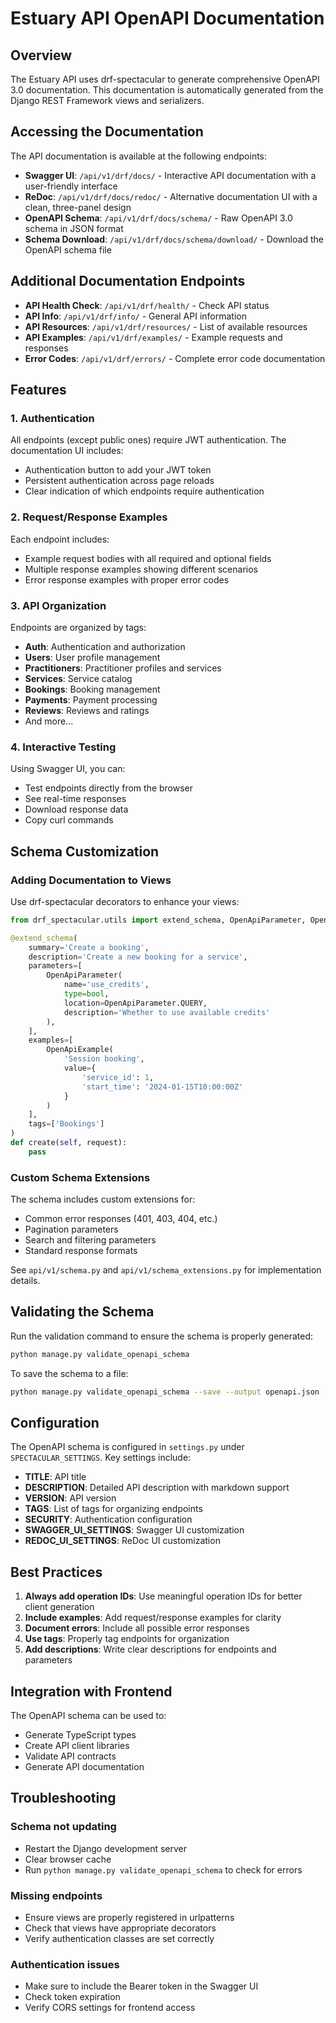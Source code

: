# Estuary API OpenAPI Documentation

## Overview

The Estuary API uses drf-spectacular to generate comprehensive OpenAPI 3.0 documentation. This documentation is automatically generated from the Django REST Framework views and serializers.

## Accessing the Documentation

The API documentation is available at the following endpoints:

- **Swagger UI**: `/api/v1/drf/docs/` - Interactive API documentation with a user-friendly interface
- **ReDoc**: `/api/v1/drf/docs/redoc/` - Alternative documentation UI with a clean, three-panel design
- **OpenAPI Schema**: `/api/v1/drf/docs/schema/` - Raw OpenAPI 3.0 schema in JSON format
- **Schema Download**: `/api/v1/drf/docs/schema/download/` - Download the OpenAPI schema file

## Additional Documentation Endpoints

- **API Health Check**: `/api/v1/drf/health/` - Check API status
- **API Info**: `/api/v1/drf/info/` - General API information
- **API Resources**: `/api/v1/drf/resources/` - List of available resources
- **API Examples**: `/api/v1/drf/examples/` - Example requests and responses
- **Error Codes**: `/api/v1/drf/errors/` - Complete error code documentation

## Features

### 1. Authentication

All endpoints (except public ones) require JWT authentication. The documentation UI includes:
- Authentication button to add your JWT token
- Persistent authentication across page reloads
- Clear indication of which endpoints require authentication

### 2. Request/Response Examples

Each endpoint includes:
- Example request bodies with all required and optional fields
- Multiple response examples showing different scenarios
- Error response examples with proper error codes

### 3. API Organization

Endpoints are organized by tags:
- **Auth**: Authentication and authorization
- **Users**: User profile management
- **Practitioners**: Practitioner profiles and services
- **Services**: Service catalog
- **Bookings**: Booking management
- **Payments**: Payment processing
- **Reviews**: Reviews and ratings
- And more...

### 4. Interactive Testing

Using Swagger UI, you can:
- Test endpoints directly from the browser
- See real-time responses
- Download response data
- Copy curl commands

## Schema Customization

### Adding Documentation to Views

Use drf-spectacular decorators to enhance your views:

```python
from drf_spectacular.utils import extend_schema, OpenApiParameter, OpenApiExample

@extend_schema(
    summary='Create a booking',
    description='Create a new booking for a service',
    parameters=[
        OpenApiParameter(
            name='use_credits',
            type=bool,
            location=OpenApiParameter.QUERY,
            description='Whether to use available credits'
        ),
    ],
    examples=[
        OpenApiExample(
            'Session booking',
            value={
                'service_id': 1,
                'start_time': '2024-01-15T10:00:00Z'
            }
        )
    ],
    tags=['Bookings']
)
def create(self, request):
    pass
```

### Custom Schema Extensions

The schema includes custom extensions for:
- Common error responses (401, 403, 404, etc.)
- Pagination parameters
- Search and filtering parameters
- Standard response formats

See `api/v1/schema.py` and `api/v1/schema_extensions.py` for implementation details.

## Validating the Schema

Run the validation command to ensure the schema is properly generated:

```bash
python manage.py validate_openapi_schema
```

To save the schema to a file:

```bash
python manage.py validate_openapi_schema --save --output openapi.json
```

## Configuration

The OpenAPI schema is configured in `settings.py` under `SPECTACULAR_SETTINGS`. Key settings include:

- **TITLE**: API title
- **DESCRIPTION**: Detailed API description with markdown support
- **VERSION**: API version
- **TAGS**: List of tags for organizing endpoints
- **SECURITY**: Authentication configuration
- **SWAGGER_UI_SETTINGS**: Swagger UI customization
- **REDOC_UI_SETTINGS**: ReDoc UI customization

## Best Practices

1. **Always add operation IDs**: Use meaningful operation IDs for better client generation
2. **Include examples**: Add request/response examples for clarity
3. **Document errors**: Include all possible error responses
4. **Use tags**: Properly tag endpoints for organization
5. **Add descriptions**: Write clear descriptions for endpoints and parameters

## Integration with Frontend

The OpenAPI schema can be used to:
- Generate TypeScript types
- Create API client libraries
- Validate API contracts
- Generate API documentation

## Troubleshooting

### Schema not updating
- Restart the Django development server
- Clear browser cache
- Run `python manage.py validate_openapi_schema` to check for errors

### Missing endpoints
- Ensure views are properly registered in urlpatterns
- Check that views have appropriate decorators
- Verify authentication classes are set correctly

### Authentication issues
- Make sure to include the Bearer token in the Swagger UI
- Check token expiration
- Verify CORS settings for frontend access